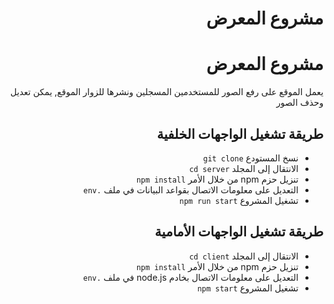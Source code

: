 <div dir='rtl'>
<h1>مشروع المعرض</h1>
 </div>

 <div dir="rtl">
<h1> مشروع المعرض </h1>
<p>يعمل الموقع على رفع الصور للمستخدمين المسجلين ونشرها للزوار الموقع, يمكن تعديل وحذف الصور </p>
<h2> طريقة تشغيل الواجهات الخلفية </h2>
<ul>
  <li>نسخ المستودع <code>git clone </code></li>
  <li>الانتقال إلى المجلد <code>cd server</code></li>
  <li>تنزيل حزم npm من خلال الأمر <code>npm install</code></li>
  <li>التعديل على معلومات الاتصال بقواعد البيانات في ملف <code>.env</code></li>
  <li>تشغيل المشروع <code>npm run start</code></li>
</ul>

<h2> طريقة تشغيل الواجهات الأمامية </h2>
<ul>
  <li>الانتقال إلى المجلد <code>cd client</code></li>
  <li>تنزيل حزم npm من خلال الأمر <code>npm install</code></li>
  <li>التعديل على معلومات الاتصال بخادم node.js في ملف <code>.env</code></li>
  <li>تشغيل المشروع <code>npm start</code></li>
</ul>
</div>
</div>